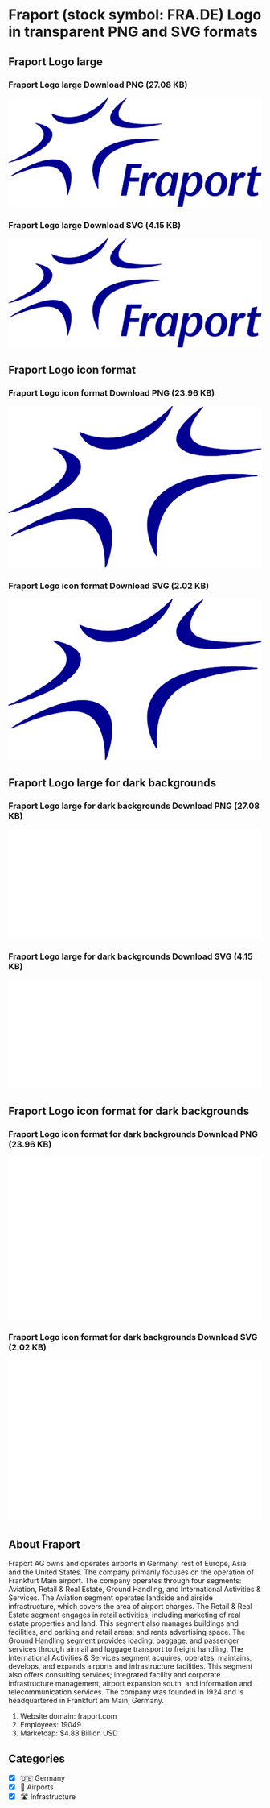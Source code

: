 # Fraport (stock symbol: FRA.DE) Logo in transparent PNG and SVG formats

## Fraport Logo large

### Fraport Logo large Download PNG (27.08 KB)

![Fraport Logo large Download PNG (27.08 KB)](/img/orig/FRA.DE_BIG-8691b1a3.png)

### Fraport Logo large Download SVG (4.15 KB)

![Fraport Logo large Download SVG (4.15 KB)](/img/orig/FRA.DE_BIG-c0c90af2.svg)

## Fraport Logo icon format

### Fraport Logo icon format Download PNG (23.96 KB)

![Fraport Logo icon format Download PNG (23.96 KB)](/img/orig/FRA.DE-2d5513b4.png)

### Fraport Logo icon format Download SVG (2.02 KB)

![Fraport Logo icon format Download SVG (2.02 KB)](/img/orig/FRA.DE-b0c8d90c.svg)

## Fraport Logo large for dark backgrounds

### Fraport Logo large for dark backgrounds Download PNG (27.08 KB)

![Fraport Logo large for dark backgrounds Download PNG (27.08 KB)](/img/orig/FRA.DE_BIG.D-204fd377.png)

### Fraport Logo large for dark backgrounds Download SVG (4.15 KB)

![Fraport Logo large for dark backgrounds Download SVG (4.15 KB)](/img/orig/FRA.DE_BIG.D-ff0829eb.svg)

## Fraport Logo icon format for dark backgrounds

### Fraport Logo icon format for dark backgrounds Download PNG (23.96 KB)

![Fraport Logo icon format for dark backgrounds Download PNG (23.96 KB)](/img/orig/FRA.DE.D-8cf2d1cf.png)

### Fraport Logo icon format for dark backgrounds Download SVG (2.02 KB)

![Fraport Logo icon format for dark backgrounds Download SVG (2.02 KB)](/img/orig/FRA.DE.D-3784d151.svg)

## About Fraport

Fraport AG owns and operates airports in Germany, rest of Europe, Asia, and the United States. The company primarily focuses on the operation of Frankfurt Main airport. The company operates through four segments: Aviation, Retail & Real Estate, Ground Handling, and International Activities & Services. The Aviation segment operates landside and airside infrastructure, which covers the area of airport charges. The Retail & Real Estate segment engages in retail activities, including marketing of real estate properties and land. This segment also manages buildings and facilities, and parking and retail areas; and rents advertising space. The Ground Handling segment provides loading, baggage, and passenger services through airmail and luggage transport to freight handling. The International Activities & Services segment acquires, operates, maintains, develops, and expands airports and infrastructure facilities. This segment also offers consulting services; integrated facility and corporate infrastructure management, airport expansion south, and information and telecommunication services. The company was founded in 1924 and is headquartered in Frankfurt am Main, Germany.

1. Website domain: fraport.com
2. Employees: 19049
3. Marketcap: $4.88 Billion USD


## Categories
- [x] 🇩🇪 Germany
- [x] 🛫 Airports
- [x] 🛣️ Infrastructure
